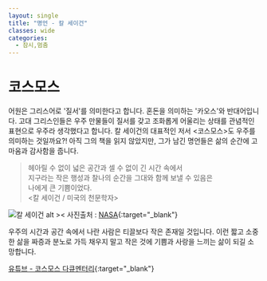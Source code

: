 ```yaml
---
layout: single
title: "명언 - 칼 세이건"
classes: wide
categories:
  - 잠시,멈춤
---  
```


# 코스모스  
어원은 그리스어로 '질서'를 의미한다고 합니다. 혼돈을 의미하는 '카오스'와 반대어입니다. 고대 그리스인들은 우주 만물들이 질서를 갖고 조화롭게 어울리는 상태를 관념적인 표현으로 우주라 생각했다고 합니다. 칼 세이건의 대표적인 저서 <코스모스>도 우주를 의미하는 것일까요?! 아직 그의 책을 읽지 않았지만, 그가 남긴 명언들은 삶의 순간에 고마움과 감사함을 줍니다.
  
  
> 헤아릴 수 없이 넓은 공간과 셀 수 없이 긴 시간 속에서  
> 지구라는 작은 행성과 찰나의 순간을 그대와 함께 보낼 수 있음은  
> 나에게  큰 기쁨이었다.  
> <칼 세이건 / 미국의 천문학자>
  
![칼 세이건 alt ><](https://solarsystem.nasa.gov/system/people/detail_images/660_270946main_CarlSagan_20080903-browse.jpg)
사진출처 : [NASA](https://solarsystem.nasa.gov/people/660/carl-sagan-1934-1996/){:target="_blank"}

우주의 시간과 공간 속에서 나란 사람은 티끌보다 작은 존재일 것입니다. 이런 짧고 소중한 삶을 짜증과 분노로 가득 채우지 말고 작은 것에 기쁨과 사랑을 느끼는 삶이 되길 소망합니다.


[유튜브 - 코스모스 다큐멘터리](https://youtu.be/x-KnsdKWNpQ){:target="_blank"}

<script async src="https://pagead2.googlesyndication.com/pagead/js/adsbygoogle.js?client=ca-pub-4538805184582747"
     crossorigin="anonymous"></script>
